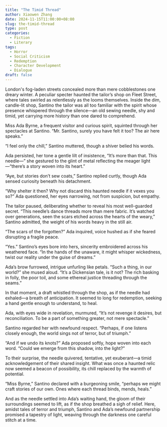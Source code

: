 ```yaml
---
title: "The Timid Thread"
author: Xiaowen Zhang
date: 2024-11-15T11:00:00+08:00
slug: the-timid-thread
type: post
categories:
  - Fiction
  - Literary
tags:
  - Horror
  - Social Criticism
  - Redemption
  - Character Development
  - Dialogue
draft: false
---
```


London's fog-laden streets concealed more than mere cobblestones one dreary winter. A peculiar specter haunted the tailor’s shop on Fleet Street, where tales swirled as relentlessly as the looms themselves. Inside the dim, candle-lit shop, Santino the tailor was all too familiar with the spirit whose presence whispered through the silence—an old sewing needle, shy and timid, yet carrying more history than one dared to comprehend.

Miss Ada Byrne, a frequent visitor and curious spirit, squinted through her spectacles at Santino. “Mr. Santino, surely you have felt it too? The air here speaks.”

“I feel only the chill,” Santino muttered, though a shiver belied his words.

Ada persisted, her tone a gentle lilt of insistence, “It’s more than that. This needle—” she gestured to the glint of metal reflecting the meager light—“there’s a story woven into its heart.”

“Aye, but stories don’t sew coats,” Santino replied curtly, though Ada sensed curiosity beneath his detachment.

“Why shelter it then? Why not discard this haunted needle if it vexes you so?” Ada questioned, her eyes narrowing, not from suspicion, but empathy.

The tailor paused, deliberating whether to reveal his most well-guarded secret. “This needle’s dance threads more than mere fabric. It’s watched over generations, seen the scars etched across the hearts of the weary,” Santino admitted, the weight of his words heavy in the still air.

“The scars of the forgotten?” Ada inquired, voice hushed as if she feared disrupting a fragile peace.

“Yes.” Santino’s eyes bore into hers, sincerity embroidered across his weathered face. “In the hands of the unaware, it might whisper wickedness, twist our reality under the guise of dreams.”

Ada’s brow furrowed, intrigue unfurling like petals. “Such a thing, in our world?” she mused aloud. “It’s a Dickensian tale, is it not? The rich basking in folly, the poor toil, and some ethereal justice threading through the seams.”

In that moment, a draft whistled through the shop, as if the needle had exhaled—a breath of anticipation. It seemed to long for redemption, seeking a hand gentle enough to understand, to heal.

Ada, with eyes wide in revelation, murmured, “It’s not revenge it desires, but reconciliation. To be a part of something greater, not mere spectacle.”

Santino regarded her with newfound respect. “Perhaps, if one listens closely enough, the world sings not of terror, but of triumph.”

“And if we undo its knots?” Ada proposed softly, hope woven into each word. “Could we emerge from this shadow, into the light?”

To their surprise, the needle quivered, tentative, yet exuberant—a timid acknowledgement of their shared insight. What was once a haunted relic now seemed a beacon of possibility, its chill replaced by the warmth of potential.

“Miss Byrne,” Santino declared with a burgeoning smile, “perhaps we might craft stories of our own. Ones where each thread binds, mends, heals.”

And as the needle settled into Ada’s waiting hand, the gloom of their surroundings seemed to lift, as if the shop breathed a sigh of relief. Here, amidst tales of terror and triumph, Santino and Ada’s newfound partnership promised a tapestry of light, weaving through the darkness one careful stitch at a time.